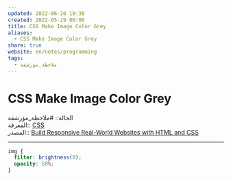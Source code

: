 ```yaml
---  
updated: 2022-06-20 19:38  
created: 2022-05-29 00:00  
title: CSS Make Image Color Grey  
aliases:  
  - CSS Make Image Color Grey  
share: true  
website: en/notes/programming  
tags:  
  - ملاحظة_مؤرشفة  
---  
```

  
  
# CSS Make Image Color Grey  
  
الحالة:: #ملاحظة_مؤرشفة  
المعرفة:: [CSS](CSS)  
المصدر:: [Build Responsive Real-World Websites with HTML and CSS](Build%20Responsive%20Real-World%20Websites%20with%20HTML%20and%20CSS)  
  
---  
  
```css  
img {  
  filter: brightness(0);  
  opacity: 50%;  
}  
```  
